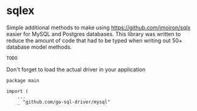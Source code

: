 # sqlex

Simple additional methods to make using https://github.com/jmoiron/sqlx easier for MySQL and Postgres databases. This library was written to reduce the amount of code that had to be typed when writing out 50+ database model methods.

```
TODO
```


Don't forget to load the actual driver in your application

```
package main

import (
    ...
    _ "github.com/go-sql-driver/mysql"
```
